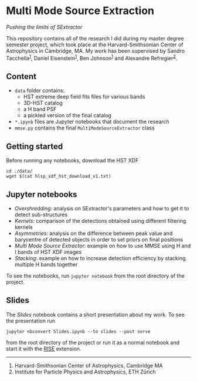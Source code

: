 # Multi Mode Source Extraction
_Pushing the limits of SExtractor_

This repository contains all of the research I did during my master degree semester project,
which took place at the Harvard-Smithsonian Center of Astrophysics in Cambridge, MA.
My work has been supervised by Sandro Tacchella<sup>[1](#harvard)</sup>, Daniel Eisenstein<sup>[1](#harvard)</sup>, Ben Johnson<sup>[1](#harvard)</sup> and Alexandre Refregier<sup>[2](#eth)</sup>.

## Content
- `data` folder contains:
  - HST extreme deep field fits files for various bands
  - 3D-HST catalog
  - a H band PSF
  - a pickled version of the final catalog
- `*.ipynb` files are Jupyter notebooks that document the research
- `mmse.py` contains the final `MultiModeSourceExtractor` class

## Getting started
Before running any notebooks, download the HST XDF
```
cd ./data/
wget $(cat hlsp_xdf_hst_download_v1.txt)
```

## Jupyter notebooks
- *Overshredding*: analysis on SExtractor's parameters and how to get it to detect sub-structures
- *Kernels*: comparison of the detections obtained using different filtering kernels
- *Asymmetries*: analysis on the difference between peak value and barycentre of detected objects in order to set priors on final positions
- *Multi Mode Source Extractor*: example on how to use MMSE using H and I bands of HST XDF images
- *Stacking*: example on how to increase detection efficiency by stacking multiple H bands together

To see the notebooks, run `jupyter notebook` from the root directory of the project.

## Slides
The *Slides* notebook contains a short presentation about my work. To see the presentation run
```
jupyter nbconvert Slides.ipynb --to slides --post serve
```
from the root directory of the project or run it as a normal notebook and start it with the [RISE](https://github.com/damianavila/RISE) extension.

----
<ol>
  <li><a name="harvard">Harvard-Smithsonian Center of Astrophysics, Cambridge MA</a></li>
  <li><a name="eth">Institute for Particle Physics and Astrophysics, ETH Zürich</a></li>
</ul>
